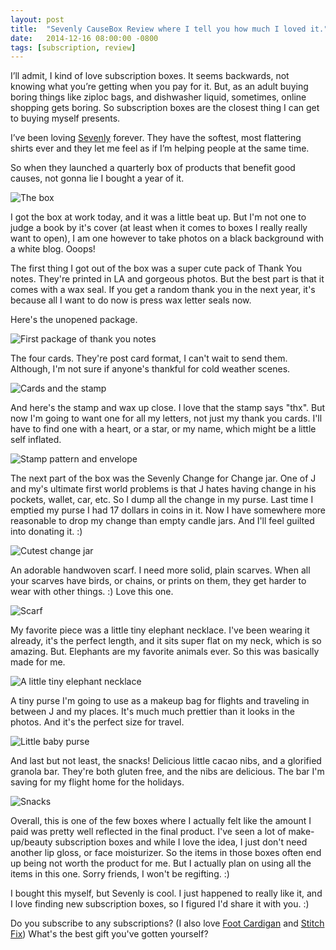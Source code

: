 ```yaml
---
layout: post
title:  "Sevenly CauseBox Review where I tell you how much I loved it."
date:   2014-12-16 08:00:00 -0800
tags: [subscription, review]
---
```


I’ll admit, I kind of love subscription boxes. It seems backwards, not knowing what you’re getting when you pay for it. But, as an adult buying boring things like ziploc bags, and dishwasher liquid, sometimes, online shopping gets boring. So subscription boxes are the closest thing I can get to buying myself presents.

I’ve been loving [Sevenly](sevenly.org) forever. They have the softest, most flattering shirts ever and they let me feel as if I’m helping people at the same time.

So when they launched a quarterly box of products that benefit good causes, not gonna lie I bought a year of it. 

![The box](https://lh6.googleusercontent.com/VVMY7o2A5N-yFKHjazvYSSIjA8MFgEhWgf51wHmcrHY0=w1036-h716-no)

I got the box at work today, and it was a little beat up. But I'm not one to judge a book by it's cover (at least when it comes to boxes I really really want to open), I am one however to take photos on a black background with a white blog. Ooops!

The first thing I got out of the box was a super cute pack of Thank You notes. They're printed in LA and gorgeous photos. But the best part is that it comes with a wax seal. If you get a random thank you in the next year, it's because all I want to do now is press wax letter seals now.

Here's the unopened package.

![First package of thank you notes](https://lh3.googleusercontent.com/hsS7v61BGcSdmTxhFBqYapWJeVg9wBJ4bObuKppoQvcl=s716-no)

The four cards. They're post card format, I can't wait to send them. Although, I'm not sure if anyone's thankful for cold weather scenes.

![Cards and the stamp](https://lh3.googleusercontent.com/-3KAsUrBfwcE/VI-8cyvixNI/AAAAAAAARG4/_NmWDkJURqY/s716-no/IMG_5364.JPG)

And here's the stamp and wax up close. I love that the stamp says "thx". But now I'm going to want one for all my letters, not just my thank you cards. I'll have to find one with a heart, or a star, or my name, which might be a little self inflated.

![Stamp pattern and envelope](https://lh4.googleusercontent.com/gZeM2EEF4SN4NdiwZiDgZHxCXHXpJNXYgFum1lcyzMSq=w895-h716-no)

The next part of the box was the Sevenly Change for Change jar. One of J and my's ultimate first world problems is that J hates having change in his pockets, wallet, car, etc. So I dump all the change in my purse. Last time I emptied my purse I had 17 dollars in coins in it. Now I have somewhere more reasonable to drop my change than empty candle jars. And I'll feel guilted into donating it. :)

![Cutest change jar](https://lh3.googleusercontent.com/-2CZlFZZi980/VI-8xCzounI/AAAAAAAARGA/dupxsBcYgGo/w800-h716-no/IMG_5381.JPG)

An adorable handwoven scarf. I need more solid, plain scarves. When all your scarves have birds, or chains, or prints on them, they get harder to wear with other things. :) Love this one.

![Scarf](https://lh3.googleusercontent.com/-xK0M_5B_f1s/VI-86R72lGI/AAAAAAAARGY/nddDfTPheWc/w799-h716-no/IMG_5397.JPG)

My favorite piece was a little tiny elephant necklace. I've been wearing it already, it's the perfect length, and it sits super flat on my neck, which is so amazing. But. Elephants are my favorite animals ever. So this was basically made for me.

![A little tiny elephant necklace](https://lh6.googleusercontent.com/PbeCMcJT32U7954ur7V2-OrWKw2qrm6kcgN45HEBnUsJ=w679-h716-no)

A tiny purse I'm going to use as a makeup bag for flights and traveling in between J and my places. It's much much prettier than it looks in the photos. And it's the perfect size for travel.

![Little baby purse](https://lh6.googleusercontent.com/dGh61TRQd-LR_M9-dH66pC2gtUMyNLJmcVKr-kzpZG88=w933-h716-no)

And last but not least, the snacks! Delicious little cacao nibs, and a glorified granola bar. They're both gluten free, and the nibs are delicious. The bar I'm saving for my flight home for the holidays.

![Snacks](https://lh3.googleusercontent.com/-fdt4YHAxw_I/VI-8sSU5NYI/AAAAAAAARF4/XnvxwSxofkw/w619-h716-no/IMG_5377.JPG)

Overall, this is one of the few boxes where I actually felt like the amount I paid was pretty well reflected in the final product. I've seen a lot of make-up/beauty subscription boxes and while I love the idea, I just don't need another lip gloss, or face moisturizer. So the items in those boxes often end up being not worth the product for me. But I actually plan on using all the items in this one. Sorry friends, I won't be regifting. :)

I bought this myself, but Sevenly is cool. I just happened to really like it, and I love finding new subscription boxes, so I figured I'd share it with you. :)

Do you subscribe to any subscriptions? (I also love [Foot Cardigan](http://www.footcardigan.com/) and [Stitch Fix](https://www.stitchfix.com/)) What's the best gift you've gotten yourself?

